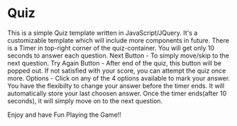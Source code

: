 # Quiz
This is a simple Quiz template written in JavaScript/JQuery. 
It's a customizable template which will include more components in future.
There is a Timer in top-right corner of the quiz-container. You will get only 10 seconds to answer each question. 
Next Button - To simply move/skip to the next question. 
Try Again Button - After end of the quiz, this button will be popped out. If not satisfied with your score, you can attempt the quiz once more. 
Options - Click on any of the 4 options available to mark your answer. You have the flexibilty to change your answer before the timer ends. It will automatically store your last choosen answer. 
Once the timer ends(after 10 seconds), it will simply move on to the next question.

Enjoy and have Fun Playing the Game!!
